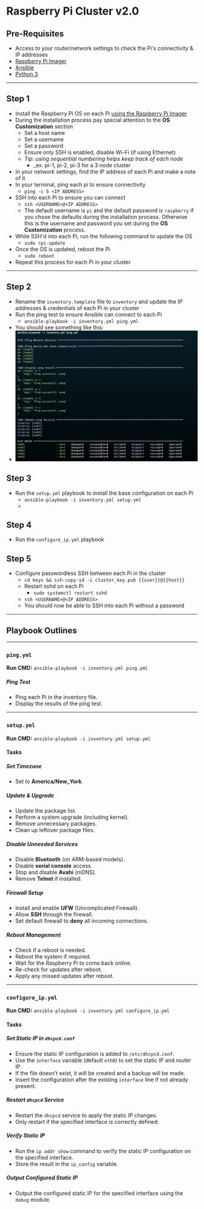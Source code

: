 # Raspberry Pi Cluster v2.0

## Pre-Requisites

- Access to your router/network settings to check the Pi's connectivity & IP addresses
- [Raspberry Pi Imager](https://www.raspberrypi.com/documentation/computers/getting-started.html#set-up-your-raspberry-pi)
- [Ansible](https://docs.ansible.com/ansible/latest/installation_guide/intro_installation.html)
- [Python 3](https://www.python.org/downloads/)

---

## Step 1

- Install the Raspberry Pi OS on each Pi [using the Raspberry Pi Imager](https://www.raspberrypi.com/documentation/computers/getting-started.html#set-up-your-raspberry-pi)
- During the installation process pay special attention to the **OS Customization** section
  - Set a host name
  - Set a username
  - Set a password
  - Ensure only SSH is enabled, disable Wi-Fi (if using Ethernet)
  - _Tip: using sequential numbering helps keep track of each node_
    - \_ex. pi-1, pi-2, pi-3 for a 3 node cluster
- In your network settings, find the IP address of each Pi and make a note of it
- In your terminal, ping each pi to ensure connectivity
  - `ping -c 5 <IP ADDRESS>`
- SSH into each Pi to ensure you can connect
  - `ssh <USERNAME>@<IP ADDRESS>`
  - The default username is `pi` and the default password is `raspberry` if you chose the defaults during the installation process. Otherwise this is the username and password you set during the **OS Customization** process.
- While SSH'd into each Pi, run the following command to update the OS
  - `sudo rpi-update`
- Once the OS is updated, reboot the Pi
  - `sudo reboot`
- Repeat this process for each Pi in your cluster

---

## Step 2

- Rename the `inventory.template` file to `inventory` and update the IP addresses & credentials of each Pi in your cluster
- Run the ping test to ensure Ansible can connect to each Pi
  - `ansible-playbook -i inventory.yml ping.yml`
- You should see something like this:
- ![ping-test](/imgs/ping.png)

## Step 3

- Run the `setup.yml` playbook to install the base configuration on each Pi
  - `ansible-playbook -i inventory.yml setup.yml`
  -

## Step 4

- Run the `configure_ip.yml` playbook

## Step 5

- Configure passwordless SSH between each Pi in the cluster
  - `cd keys && ssh-copy-id -i cluster_key.pub {{user}}@{{host}}`
  - Restart sshd on each Pi
    - `sudo systemctl restart sshd`
  - `ssh <USERNAME>@<IP ADDRESS>`
  - You should now be able to SSH into each Pi without a password

---

## Playbook Outlines

---

### `ping.yml`

**Run CMD:** `ansible-playbook -i inventory.yml ping.yml`

##### Ping Test

- Ping each Pi in the inventory file.
- Display the results of the ping test.

---

### `setup.yml`

**Run CMD:** `ansible-playbook -i inventory.yml setup.yml`

#### Tasks

##### Set Timezone

- Set to **America/New_York**.

##### Update & Upgrade

- Update the package list.
- Perform a system upgrade (including kernel).
- Remove unnecessary packages.
- Clean up leftover package files.

##### Disable Unneeded Services

- Disable **Bluetooth** (on ARM-based models).
- Disable **serial console** access.
- Stop and disable **Avahi** (mDNS).
- Remove **Telnet** if installed.

##### Firewall Setup

- Install and enable **UFW** (Uncomplicated Firewall).
- Allow **SSH** through the firewall.
- Set default firewall to **deny** all incoming connections.

##### Reboot Management

- Check if a reboot is needed.
- Reboot the system if required.
- Wait for the Raspberry Pi to come back online.
- Re-check for updates after reboot.
- Apply any missed updates after reboot.

---

### `configure_ip.yml`

**Run CMD:** `ansible-playbook -i inventory.yml configure_ip.yml`

#### Tasks

##### Set Static IP in `dhcpcd.conf`

- Ensure the static IP configuration is added to `/etc/dhcpcd.conf`.
- Use the `interface` variable (default `eth0`) to set the static IP and router IP.
- If the file doesn't exist, it will be created and a backup will be made.
- Insert the configuration after the existing `interface` line if not already present.

##### Restart `dhcpcd` Service

- Restart the `dhcpcd` service to apply the static IP changes.
- Only restart if the specified interface is correctly defined.

##### Verify Static IP

- Run the `ip addr show` command to verify the static IP configuration on the specified interface.
- Store the result in the `ip_config` variable.

##### Output Configured Static IP

- Output the configured static IP for the specified interface using the `debug` module.

